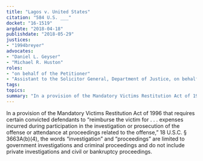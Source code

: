 ```yaml
---
title: "Lagos v. United States"
citation: "584 U.S. ___"
docket: "16-1519"
argdate: "2018-04-18"
publishdate: "2018-05-29"
justices:
- "1994breyer"
advocates:
- "Daniel L. Geyser"
- "Michael R. Huston"
roles:
- "on behalf of the Petitioner"
- "Assistant to the Solicitor General, Department of Justice, on behalf of the Respondent"
tags:
topics:
summary: "In a provision of the Mandatory Victims Restitution Act of 1996 that requires certain convicted defendants to “reimburse the victim for . . . expenses incurred during participation in the investigation or prosecution of the offense or attendance at proceedings related to the offense,” 18 U.S.C. § 3663A(b)(4), the words “investigation” and “proceedings” are limited to government investigations and criminal proceedings and do not include private investigations and civil or bankruptcy proceedings."
---
```

In a provision of the Mandatory Victims Restitution Act of 1996 that requires certain convicted defendants to “reimburse the victim for . . . expenses incurred during participation in the investigation or prosecution of the offense or attendance at proceedings related to the offense,” 18 U.S.C. § 3663A(b)(4), the words “investigation” and “proceedings” are limited to government investigations and criminal proceedings and do not include private investigations and civil or bankruptcy proceedings.

